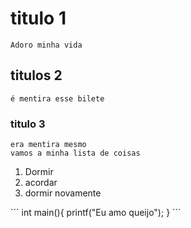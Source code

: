 # titulo 1 
	Adoro minha vida
## titulos 2
	é mentira esse bilete

### titulo 3
	era mentira mesmo
	vamos a minha lista de coisas
1. Dormir
2. acordar
3. dormir novamente

´´´
int main(){
	printf("Eu amo queijo");
}
´´´

